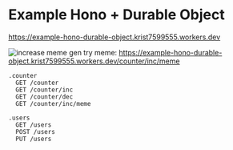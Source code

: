 # Example Hono + Durable Object

<https://example-hono-durable-object.krist7599555.workers.dev>

![increase meme gen](https://example-hono-durable-object.krist7599555.workers.dev/counter/inc/meme)
try meme: <https://example-hono-durable-object.krist7599555.workers.dev/counter/inc/meme>

```text
.counter
  GET /counter
  GET /counter/inc
  GET /counter/dec
  GET /counter/inc/meme

.users
  GET /users
  POST /users
  PUT /users
```
